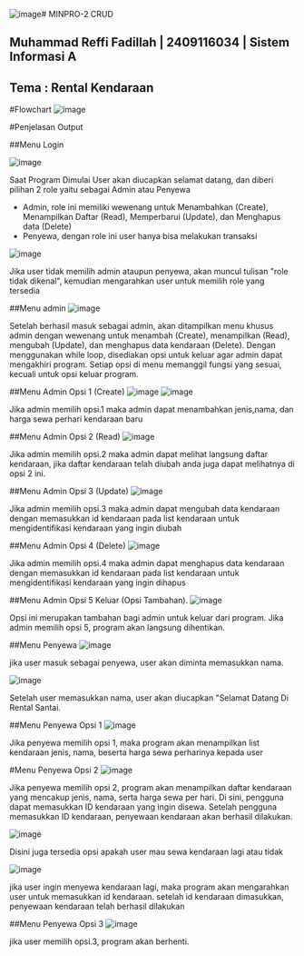 ![image](https://github.com/user-attachments/assets/57bd7995-e4c3-4400-9119-9baaf32f6217)# MINPRO-2 CRUD
## Muhammad Reffi Fadillah | 2409116034 | Sistem Informasi A
## Tema : Rental Kendaraan  

#Flowchart
![image](https://github.com/user-attachments/assets/055fc2aa-b3db-4f0d-bf57-55d3d629d6ae)


#Penjelasan Output

##Menu Login

![image](https://github.com/user-attachments/assets/7b7e61d0-52c0-4932-8f96-5c4aa2867801)


Saat Program Dimulai User akan diucapkan selamat datang, dan diberi pilihan 2 role yaitu sebagai Admin atau Penyewa
- Admin, role ini memiliki wewenang untuk Menambahkan (Create), Menampilkan Daftar (Read), Memperbarui (Update), dan Menghapus data (Delete)
- Penyewa, dengan role ini user hanya bisa melakukan transaksi

![image](https://github.com/user-attachments/assets/bfba6d5d-f825-4bfe-86be-0ca7c5516f7d)


Jika user tidak memilih admin ataupun penyewa, akan muncul tulisan "role tidak dikenal", kemudian mengarahkan user untuk memilih role yang tersedia

##Menu admin
![image](https://github.com/user-attachments/assets/f3739e1d-eb84-453f-807f-adf45e870611)


Setelah berhasil masuk sebagai admin, akan ditampilkan menu khusus admin dengan wewenang untuk menambah (Create), menampilkan (Read), mengubah (Update), dan menghapus data kendaraan (Delete). Dengan menggunakan while loop, disediakan opsi untuk keluar agar admin dapat mengakhiri program. Setiap opsi di menu memanggil fungsi yang sesuai, kecuali untuk opsi keluar program.

##Menu Admin Opsi 1 (Create)
![image](https://github.com/user-attachments/assets/99004adc-6221-45dd-ad35-d4d715c52f9f)
![image](https://github.com/user-attachments/assets/7bee8efc-1b2f-44fa-972d-6cd4c362815e)


Jika admin memilih opsi.1 maka admin dapat menambahkan jenis,nama, dan harga sewa perhari kendaraan baru

##Menu Admin Opsi 2 (Read)
![image](https://github.com/user-attachments/assets/393c373c-68aa-4ea3-bfb1-9c93543a4c76)


Jika admin memilih opsi.2 maka admin dapat melihat langsung daftar kendaraan, jika daftar kendaraan telah diubah anda juga dapat melihatnya di opsi 2 ini.

##Menu Admin Opsi 3 (Update)
![image](https://github.com/user-attachments/assets/79487452-f9b4-4b9d-9bf9-ee74075d23e5)


Jika admin memilih opsi.3 maka admin dapat mengubah data kendaraan dengan memasukkan id kendaraan pada list kendaraan untuk mengidentifikasi kendaraan yang ingin diubah

##Menu Admin Opsi 4 (Delete)
![image](https://github.com/user-attachments/assets/7426810f-b9cc-4347-93b0-9cfde580497e)


Jika admin memilih opsi.4 maka admin dapat menghapus data kendaraan dengan memasukkan id kendaraan pada list kendaraan untuk mengidentifikasi kendaraan yang ingin dihapus

##Menu Admin Opsi 5 Keluar (Opsi Tambahan).
![image](https://github.com/user-attachments/assets/b76f3d07-64ba-4738-9901-1309ea38eec6)


Opsi ini merupakan tambahan bagi admin untuk keluar dari program. Jika admin memilih opsi 5, program akan langsung dihentikan.


##Menu Penyewa
![image](https://github.com/user-attachments/assets/0be03916-fc77-49cb-9fc8-ad816b96cede)


jika user masuk sebagai penyewa, user akan diminta memasukkan nama.

![image](https://github.com/user-attachments/assets/4790045b-931d-4a70-ab75-e877a6b21895)


Setelah user memasukkan nama, user akan diucapkan "Selamat Datang Di Rental Santai.

##Menu Penyewa Opsi 1
![image](https://github.com/user-attachments/assets/3479e08e-a144-40d2-ae0a-9f09a69dc2a6)


Jika penyewa memilih opsi 1, maka program akan menampilkan list kendaraan jenis, nama, beserta harga sewa perharinya kepada user

#Menu Penyewa Opsi 2
![image](https://github.com/user-attachments/assets/00e5e28c-e0cf-44f5-8587-82ee00d67f55)


Jika penyewa memilih opsi 2, program akan menampilkan daftar kendaraan yang mencakup jenis, nama, serta harga sewa per hari. Di sini, pengguna dapat memasukkan ID kendaraan yang ingin disewa. Setelah pengguna memasukkan ID kendaraan, penyewaan kendaraan akan berhasil dilakukan.

![image](https://github.com/user-attachments/assets/450f0de8-e868-4dba-81e7-6c0dbab60c7b)


Disini juga tersedia opsi apakah user mau sewa kendaraan lagi atau tidak

![image](https://github.com/user-attachments/assets/ccba24da-3049-4499-aaa2-43b4b7263a7c)


jika user ingin menyewa kendaraan lagi, maka program akan mengarahkan user untuk memasukkan id kendaraan. setelah id kendaraan dimasukkan, penyewaan kendaraan telah berhasil dilakukan

##Menu Penyewa Opsi 3
![image](https://github.com/user-attachments/assets/e8f7c7c0-d78b-464e-acb2-8f4607a8104f)


jika user memilih opsi.3, program akan berhenti.




























 




